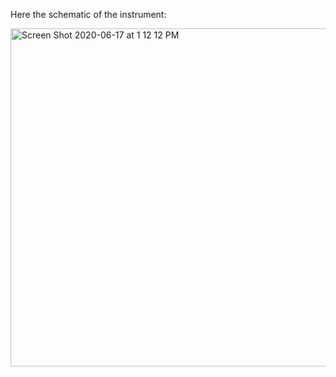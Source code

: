 Here the schematic of the instrument:



<img width="541" alt="Screen Shot 2020-06-17 at 1 12 12 PM" src="https://user-images.githubusercontent.com/66205383/84879459-4b200d80-b09c-11ea-8417-46c30f6feb50.png">
